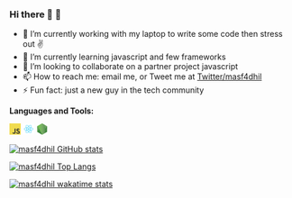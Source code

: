 ### Hi there 👋 🌊

- 🔭 I’m currently working with my laptop to write some code then stress out ✌
- 🌱 I’m currently learning javascript and few frameworks 
- 👯 I’m looking to collaborate on a partner project javascript
- 📫 How to reach me: email me, or Tweet me at  [Twitter/masf4dhil](https://twitter.com/masf4dhil)
- ⚡ Fun fact: just a new guy in the tech community

**Languages and Tools:**  

<code><img height="20" src="https://raw.githubusercontent.com/github/explore/80688e429a7d4ef2fca1e82350fe8e3517d3494d/topics/javascript/javascript.png"></code>
<code><img height="20" src="https://raw.githubusercontent.com/github/explore/80688e429a7d4ef2fca1e82350fe8e3517d3494d/topics/react/react.png"></code>
<code><img height="20" src="https://raw.githubusercontent.com/github/explore/80688e429a7d4ef2fca1e82350fe8e3517d3494d/topics/nodejs/nodejs.png"></code>  

[![masf4dhil GitHub stats](https://github-readme-stats.vercel.app/api?username=masf4dhil&show_icons=true&theme=tokyonight&count_private=true&include_all_commits=true)](https://github.com/masf4dhil/github-readme-stats)

[![masf4dhil Top Langs](https://github-readme-stats.vercel.app/api/top-langs/?username=masf4dhil&theme=tokyonight&layout=compact)](https://github.com/masf4dhil/github-readme-stats)

[![masf4dhil wakatime stats](https://github-readme-stats.vercel.app/api/wakatime?username=masf4dhil&theme=tokyonight&layout=compact)](https://github.com/anuraghazra/github-readme-stats)
